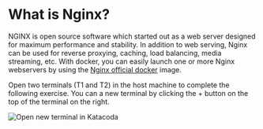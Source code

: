 # What is Nginx?

NGINX is open source software which started out as a web server designed for maximum performance and stability. In addition to  web serving, Nginx can be used for reverse proxying, caching, load balancing, media streaming, etc. With docker, you can easily launch one or more Nginx webservers by using the [Nginx official docker](https://hub.docker.com/_/nginx) image.

Open two terminals (T1 and T2) in the host machine to complete the following exercise. You can a new terminal by clicking the + button on the top of the terminal on the right.

![Open new terminal in Katacoda](terminal.jpg)
 
<br/>
